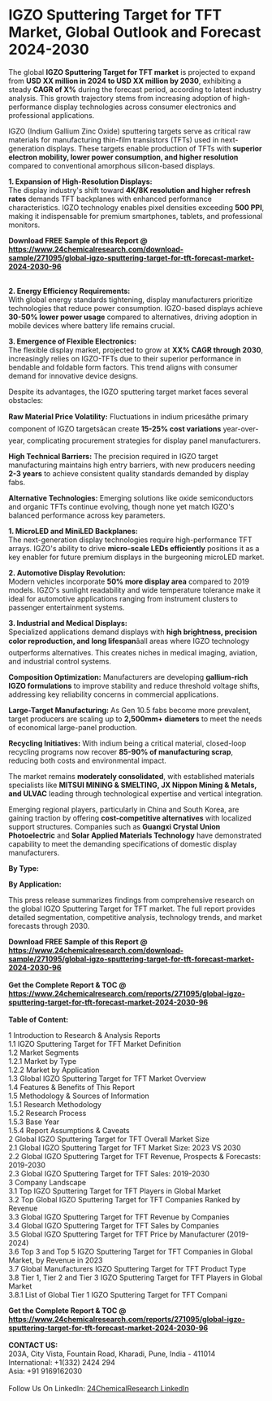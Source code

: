 <h1>IGZO Sputtering Target for TFT Market, Global Outlook and Forecast 2024-2030</h1><p>The global <strong>IGZO Sputtering Target for TFT market</strong> is projected to expand from <strong>USD XX million in 2024 to USD XX million by 2030</strong>, exhibiting a steady <strong>CAGR of X%</strong> during the forecast period, according to latest industry analysis. This growth trajectory stems from increasing adoption of high-performance display technologies across consumer electronics and professional applications.</p><p>IGZO (Indium Gallium Zinc Oxide) sputtering targets serve as critical raw materials for manufacturing thin-film transistors (TFTs) used in next-generation displays. These targets enable production of TFTs with <strong>superior electron mobility, lower power consumption, and higher resolution</strong> compared to conventional amorphous silicon-based displays.</p><p><strong>1. Expansion of High-Resolution Displays:</strong><br>
The display industry's shift toward <strong>4K/8K resolution and higher refresh rates</strong> demands TFT backplanes with enhanced performance characteristics. IGZO technology enables pixel densities exceeding <strong>500 PPI</strong>, making it indispensable for premium smartphones, tablets, and professional monitors.</p><div><b>Download FREE Sample of this Report @ 
            <a href="https://www.24chemicalresearch.com/download-sample/271095/global-igzo-sputtering-target-for-tft-forecast-market-2024-2030-96">
            https://www.24chemicalresearch.com/download-sample/271095/global-igzo-sputtering-target-for-tft-forecast-market-2024-2030-96</a></b></div><br><p><strong>2. Energy Efficiency Requirements:</strong><br>
With global energy standards tightening, display manufacturers prioritize technologies that reduce power consumption. IGZO-based displays achieve <strong>30-50% lower power usage</strong> compared to alternatives, driving adoption in mobile devices where battery life remains crucial.</p><p><strong>3. Emergence of Flexible Electronics:</strong><br>
The flexible display market, projected to grow at <strong>XX% CAGR through 2030</strong>, increasingly relies on IGZO-TFTs due to their superior performance in bendable and foldable form factors. This trend aligns with consumer demand for innovative device designs.</p><p>Despite its advantages, the IGZO sputtering target market faces several obstacles:</p><p><strong>Raw Material Price Volatility:</strong> Fluctuations in indium pricesâthe primary component of IGZO targetsâcan create <strong>15-25% cost variations</strong> year-over-year, complicating procurement strategies for display panel manufacturers.</p><p><strong>High Technical Barriers:</strong> The precision required in IGZO target manufacturing maintains high entry barriers, with new producers needing <strong>2-3 years</strong> to achieve consistent quality standards demanded by display fabs.</p><p><strong>Alternative Technologies:</strong> Emerging solutions like oxide semiconductors and organic TFTs continue evolving, though none yet match IGZO's balanced performance across key parameters.</p><p><strong>1. MicroLED and MiniLED Backplanes:</strong><br>
The next-generation display technologies require high-performance TFT arrays. IGZO's ability to drive <strong>micro-scale LEDs efficiently</strong> positions it as a key enabler for future premium displays in the burgeoning microLED market.</p><p><strong>2. Automotive Display Revolution:</strong><br>
Modern vehicles incorporate <strong>50% more display area</strong> compared to 2019 models. IGZO's sunlight readability and wide temperature tolerance make it ideal for automotive applications ranging from instrument clusters to passenger entertainment systems.</p><p><strong>3. Industrial and Medical Displays:</strong><br>
Specialized applications demand displays with <strong>high brightness, precision color reproduction, and long lifespan</strong>âall areas where IGZO technology outperforms alternatives. This creates niches in medical imaging, aviation, and industrial control systems.</p><p><strong>Composition Optimization:</strong> Manufacturers are developing <strong>gallium-rich IGZO formulations</strong> to improve stability and reduce threshold voltage shifts, addressing key reliability concerns in commercial applications.</p><p><strong>Large-Target Manufacturing:</strong> As Gen 10.5 fabs become more prevalent, target producers are scaling up to <strong>2,500mm+ diameters</strong> to meet the needs of economical large-panel production.</p><p><strong>Recycling Initiatives:</strong> With indium being a critical material, closed-loop recycling programs now recover <strong>85-90% of manufacturing scrap</strong>, reducing both costs and environmental impact.</p><p>The market remains <strong>moderately consolidated</strong>, with established materials specialists like <strong>MITSUI MINING &amp; SMELTING, JX Nippon Mining &amp; Metals, and ULVAC</strong> leading through technological expertise and vertical integration.</p><p>Emerging regional players, particularly in China and South Korea, are gaining traction by offering <strong>cost-competitive alternatives</strong> with localized support structures. Companies such as <strong>Guangxi Crystal Union Photoelectric</strong> and <strong>Solar Applied Materials Technology</strong> have demonstrated capability to meet the demanding specifications of domestic display manufacturers.</p><p><strong>By Type:</strong></p><p><strong>By Application:</strong></p><p>This press release summarizes findings from comprehensive research on the global IGZO Sputtering Target for TFT market. The full report provides detailed segmentation, competitive analysis, technology trends, and market forecasts through 2030.</p><div><b>Download FREE Sample of this Report @ 
            <a href="https://www.24chemicalresearch.com/download-sample/271095/global-igzo-sputtering-target-for-tft-forecast-market-2024-2030-96">
            https://www.24chemicalresearch.com/download-sample/271095/global-igzo-sputtering-target-for-tft-forecast-market-2024-2030-96</a></b></div><br><div><b>Get the Complete Report & TOC @ 
            <a href="https://www.24chemicalresearch.com/reports/271095/global-igzo-sputtering-target-for-tft-forecast-market-2024-2030-96">
            https://www.24chemicalresearch.com/reports/271095/global-igzo-sputtering-target-for-tft-forecast-market-2024-2030-96</a></b></div><br>
            <b>Table of Content:</b><p>1 Introduction to Research & Analysis Reports<br />
    1.1 IGZO Sputtering Target for TFT Market Definition<br />
    1.2 Market Segments<br />
        1.2.1 Market by Type<br />
        1.2.2 Market by Application<br />
    1.3 Global IGZO Sputtering Target for TFT Market Overview<br />
    1.4 Features & Benefits of This Report<br />
    1.5 Methodology & Sources of Information<br />
        1.5.1 Research Methodology<br />
        1.5.2 Research Process<br />
        1.5.3 Base Year<br />
        1.5.4 Report Assumptions & Caveats<br />
2 Global IGZO Sputtering Target for TFT Overall Market Size<br />
    2.1 Global IGZO Sputtering Target for TFT Market Size: 2023 VS 2030<br />
    2.2 Global IGZO Sputtering Target for TFT Revenue, Prospects & Forecasts: 2019-2030<br />
    2.3 Global IGZO Sputtering Target for TFT Sales: 2019-2030<br />
3 Company Landscape<br />
    3.1 Top IGZO Sputtering Target for TFT Players in Global Market<br />
    3.2 Top Global IGZO Sputtering Target for TFT Companies Ranked by Revenue<br />
    3.3 Global IGZO Sputtering Target for TFT Revenue by Companies<br />
    3.4 Global IGZO Sputtering Target for TFT Sales by Companies<br />
    3.5 Global IGZO Sputtering Target for TFT Price by Manufacturer (2019-2024)<br />
    3.6 Top 3 and Top 5 IGZO Sputtering Target for TFT Companies in Global Market, by Revenue in 2023<br />
    3.7 Global Manufacturers IGZO Sputtering Target for TFT Product Type<br />
    3.8 Tier 1, Tier 2 and Tier 3 IGZO Sputtering Target for TFT Players in Global Market<br />
        3.8.1 List of Global Tier 1 IGZO Sputtering Target for TFT Compani</p><div><b>Get the Complete Report & TOC @ 
            <a href="https://www.24chemicalresearch.com/reports/271095/global-igzo-sputtering-target-for-tft-forecast-market-2024-2030-96">
            https://www.24chemicalresearch.com/reports/271095/global-igzo-sputtering-target-for-tft-forecast-market-2024-2030-96</a></b></div><br><b>CONTACT US:</b><br>
            203A, City Vista, Fountain Road, Kharadi, Pune, India - 411014<br>
            International: +1(332) 2424 294<br>
            Asia: +91 9169162030 <br><br>
            Follow Us On LinkedIn: <a href="https://www.linkedin.com/company/24chemicalresearch/">24ChemicalResearch LinkedIn</a>